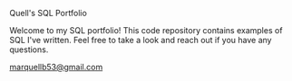 Quell's SQL Portfolio

Welcome to my SQL portfolio! This code repository contains examples of SQL I've written. Feel free to take a look and reach out if you have any questions.

marquellb53@gmail.com
